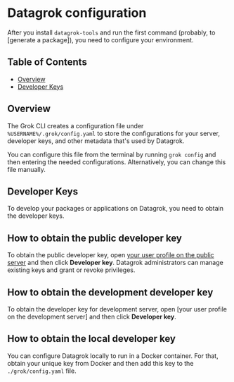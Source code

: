 # Datagrok configuration

After you install `datagrok-tools` and run the first command (probably, to [generate a package]), you need to configure
your environment.

## Table of Contents

* [Overview](#overview)
* [Developer Keys](#developer-keys)

## Overview

The Grok CLI creates a configuration file under `%USERNAME%/.grok/config.yaml` to store the configurations for your
server, developer keys, and other metadata that's used by Datagrok.

You can configure this file from the terminal by running `grok config` and then entering the needed configurations. 
Alternatively, you can change this file manually.

## Developer Keys

To develop your packages or applications on Datagrok, you need to obtain the developer keys.

## How to obtain the public developer key

To obtain the public developer key, open [your user profile on the public server] and then click **Developer key**.
Datagrok administrators can manage existing keys and grant or revoke privileges.

## How to obtain the development developer key

To obtain the developer key for development server, open [your user profile on the development server] and then click
**Developer key**.

## How to obtain the local developer key

You can configure Datagrok locally to run in a Docker container. For that, obtain your unique key from Docker and then
add this key to the `./grok/config.yaml` file.

[your user profile on the public server]: https://public.datagrok.ai/u
[your user profile on Datagrok Development server]: https://dev.datagrok.ai/u